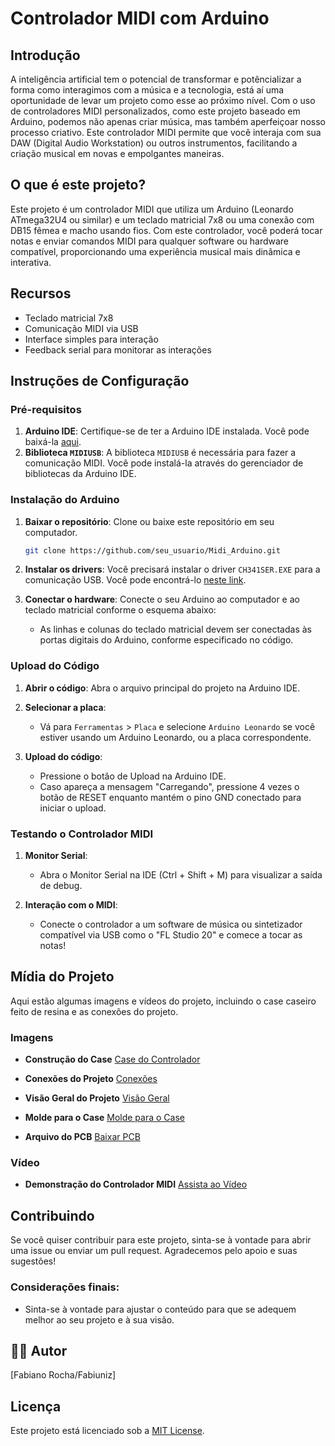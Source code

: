 <!-- 
  Tags: IoT
  Label: 🎹 Controlador MIDI baseado em Arduino.
  Description: Projeto de um controlador MIDI baseado em Arduino.
  path_hook: hookfigma.hook4
-->

# Controlador MIDI com Arduino

## Introdução

A inteligência artificial tem o potencial de transformar e potêncializar a forma como interagimos com a música e a tecnologia, está aí uma oportunidade de levar um projeto como esse ao próximo nível. Com o uso de controladores MIDI personalizados, como este projeto baseado em Arduino, podemos não apenas criar música, mas também aperfeiçoar nosso processo criativo. Este controlador MIDI permite que você interaja com sua DAW (Digital Audio Workstation) ou outros instrumentos, facilitando a criação musical em novas e empolgantes maneiras.

## O que é este projeto?

Este projeto é um controlador MIDI que utiliza um Arduino (Leonardo ATmega32U4 ou similar) e um teclado matricial 7x8 ou uma conexão com DB15 fêmea e macho usando fios. Com este controlador, você poderá tocar notas e enviar comandos MIDI para qualquer software ou hardware compatível, proporcionando uma experiência musical mais dinâmica e interativa.

## Recursos

- Teclado matricial 7x8
- Comunicação MIDI via USB
- Interface simples para interação
- Feedback serial para monitorar as interações

## Instruções de Configuração

### Pré-requisitos

1. **Arduino IDE**: Certifique-se de ter a Arduino IDE instalada. Você pode baixá-la [aqui](https://www.arduino.cc/en/software).
2. **Biblioteca `MIDIUSB`**: A biblioteca `MIDIUSB` é necessária para fazer a comunicação MIDI. Você pode instalá-la através do gerenciador de bibliotecas da Arduino IDE.

### Instalação do Arduino

1. **Baixar o repositório**: Clone ou baixe este repositório em seu computador.
    ```bash
    git clone https://github.com/seu_usuario/Midi_Arduino.git
    ```

2. **Instalar os drivers**: Você precisará instalar o driver `CH341SER.EXE` para a comunicação USB. Você pode encontrá-lo [neste link](http://arduino.esp8266.com/stable/package_esp8266com_index.json).

3. **Conectar o hardware**: Conecte o seu Arduino ao computador e ao teclado matricial conforme o esquema abaixo:
   - As linhas e colunas do teclado matricial devem ser conectadas às portas digitais do Arduino, conforme especificado no código.

### Upload do Código

1. **Abrir o código**: Abra o arquivo principal do projeto na Arduino IDE.

2. **Selecionar a placa**:
   - Vá para `Ferramentas` > `Placa` e selecione `Arduino Leonardo` se você estiver usando um Arduino Leonardo, ou a placa correspondente.

3. **Upload do código**:
   - Pressione o botão de Upload na Arduino IDE.
   - Caso apareça a mensagem "Carregando", pressione 4 vezes o botão de RESET enquanto mantém o pino GND conectado para iniciar o upload.

### Testando o Controlador MIDI

1. **Monitor Serial**:
   - Abra o Monitor Serial na IDE (Ctrl + Shift + M) para visualizar a saída de debug.

2. **Interação com o MIDI**:
   - Conecte o controlador a um software de música ou sintetizador compatível via USB como o "FL Studio 20" e comece a tocar as notas!

## Mídia do Projeto

Aqui estão algumas imagens e vídeos do projeto, incluindo o case caseiro feito de resina e as conexões do projeto.

### Imagens

- **Construção do Case**
  [Case do Controlador](media/IMG-20200920-WA0009.jpg)

- **Conexões do Projeto**
  [Conexões](media/IMG_20220213_170032090_HDR.jpg)
  
- **Visão Geral do Projeto**
  [Visão Geral](media/IMG_20220213_170316879.jpg)

- **Molde para o Case**
  [Molde para o Case](media/IMG_20201024_174952174.jpg)

- **Arquivo do PCB**
  [Baixar PCB](media/PCB_PrintAll_2023-07-09.pdf)

### Vídeo

- **Demonstração do Controlador MIDI**
  [Assista ao Vídeo](media/VID_20200827_105800033.mp4)

## Contribuindo

Se você quiser contribuir para este projeto, sinta-se à vontade para abrir uma issue ou enviar um pull request. Agradecemos pelo apoio e suas sugestões!


### Considerações finais:
- Sinta-se à vontade para ajustar o conteúdo para que se adequem melhor ao seu projeto e à sua visão.

## 👨‍💻 Autor

[Fabiano Rocha/Fabiuniz]

## Licença

Este projeto está licenciado sob a [MIT License](LICENSE).
